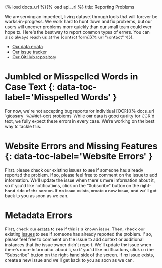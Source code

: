 {% load docs_url %}{% load api_url %}
title: Reporting Problems

We are serving an imperfect, living dataset through tools that will forever be works-in-progress. We work hard to hunt 
down and fix problems, but our users will uncover problems more quickly than our small team could ever hope to.
Here's the best way to report common types of errors. You can also always reach us at the [contact form]({% url "contact" %}).
  
* [Our data errata](https://github.com/harvard-lil/capstone#errata)
* [Our issue tracker](https://github.com/harvard-lil/capstone/issues)
* [Our GitHub repository](https://github.com/harvard-lil/capstone)


# Jumbled or Misspelled Words in Case Text {: data-toc-label='Misspelled Words' } 

For now, we're not accepting bug reports for individual [OCR]({% docs_url 'glossary' %}#def-ocr) 
problems. While our data is good quality for OCR'd text, we fully expect these errors in every case.  We're working on 
the best way to tackle this.


# Website Errors and Missing Features {: data-toc-label='Website Errors' }

First, please check our existing [issues](https://github.com/harvard-lil/capstone/issues) to see if someone has already
reported the problem. If so, please feel free to comment on the issue to add information. We'll update the issue when 
there's more information about it, so if you'd like notifications, click on the "Subscribe" button on the
right-hand side of the screen. If no issue exists, create a new issue, and we'll get back to you as soon as we can.


# Metadata Errors

First, check our [errata](https://github.com/harvard-lil/capstone#errata) to see if this is a known issue. Then, check 
our existing [issues](https://github.com/harvard-lil/capstone/issues) to see if someone has already reported the 
problem. If so, please feel free to comment on the issue to add context or additional instances that the issue owner 
didn't report. We'll update the issue when there's more information about it, so if you'd like notifications,
click on the "Subscribe" button on the right-hand side of the screen. If no issue exists, create a new issue and we'll 
get back to you as soon as we can.
